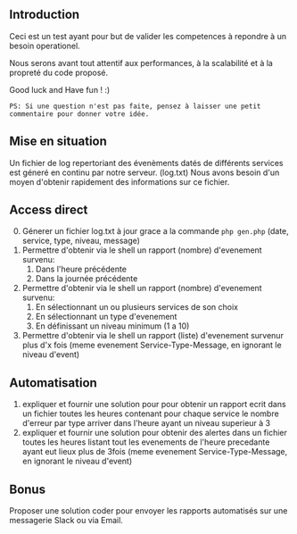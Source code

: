 ## Introduction
Ceci est un test ayant pour but de valider les competences à repondre à un besoin operationel.

Nous serons avant tout attentif aux performances, à la scalabilité et à la propreté du code proposé.

Good luck and Have fun ! :)

`PS: Si une question n'est pas faite, pensez à laisser une petit commentaire pour donner votre idée. `

## Mise en situation
Un fichier de log repertoriant des évenèments datés de différents services est géneré en continu par notre serveur. (log.txt)
Nous avons besoin d'un moyen d'obtenir rapidement des informations sur ce fichier.
## Access direct
0. Génerer un fichier log.txt à jour grace a la commande `php gen.php` (date, service, type, niveau, message)
1. Permettre d'obtenir via le shell un rapport (nombre) d'evenement survenu:
   1. Dans l'heure précédente
   2. Dans la journée précédente
2. Permettre d'obtenir via le shell un rapport (nombre) d'evenement survenu:
   1. En sélectionnant un ou plusieurs services de son choix
   2. En sélectionnant un type d'evenement
   3. En définissant un niveau minimum (1 a 10)
3. Permettre d'obtenir via le shell un rapport (liste) d'evenement survenur plus d'x fois (meme evenement Service-Type-Message, en ignorant le niveau d'event)
## Automatisation
1. expliquer et fournir une solution pour pour obtenir un rapport ecrit dans un fichier toutes les heures contenant pour chaque service le nombre d'erreur par type arriver dans l'heure ayant un niveau superieur à 3
2. expliquer et fournir une solution pour obtenir des alertes dans un fichier toutes les heures listant tout les evenements de l'heure precedante ayant eut lieux plus de 3fois (meme evenement Service-Type-Message, en ignorant le niveau d'event)
## Bonus
Proposer une solution coder pour envoyer les rapports automatisés sur une messagerie Slack ou via Email.
